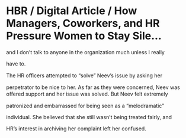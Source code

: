 # HBR / Digital Article / How Managers, Coworkers, and HR Pressure Women to Stay Sile…

and I don’t talk to anyone in the organization much unless I really

have to.

The HR oﬃcers attempted to “solve” Neev’s issue by asking her

perpetrator to be nice to her. As far as they were concerned, Neev was oﬀered support and her issue was solved. But Neev felt extremely

patronized and embarrassed for being seen as a “melodramatic”

individual. She believed that she still wasn’t being treated fairly, and

HR’s interest in archiving her complaint left her confused.